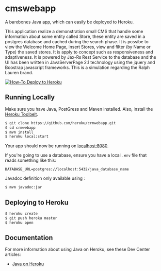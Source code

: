 # cmswebapp

A barebones Java app, which can easily be deployed to Heroku.

This application realize a demonstration small CMS that handle some information about some entity called Store, these entity are saved in a postgres database and cached during the search phase. It is possibe to view the Welcome Home Page, insert Stores, view and filter (by Name or Type) the saved stores. It is apply to concept such as responsiveness and adaptiveness. It is powered by Jax-Rs Rest Service to the database and the UI has been written in JavaServerPage 2.1 technology using the jquery and Boostrap javascript frameworks. This is a simulation regarding the Ralph Lauren brand.

[![How-To Deploy to Heroku](https://www.herokucdn.com/deploy/button.png)](https://heroku.com/deploy)

## Running Locally

Make sure you have Java, PostGress and Maven installed.  Also, install the [Heroku Toolbelt](https://toolbelt.heroku.com/).

```sh
$ git clone https://github.com/heroku/crmwebapp.git
$ cd crmwebapp
$ mvn install
$ heroku local:start
```

Your app should now be running on [localhost:8080](http://localhost:8080/).

If you're going to use a database, ensure you have a local `.env` file that reads something like this:

```
DATABASE_URL=postgres://localhost:5432/java_database_name
```
Javadoc definition only available using :
```sh
$ mvn javadoc:jar
```

## Deploying to Heroku

```sh
$ heroku create
$ git push heroku master
$ heroku open
```

## Documentation

For more information about using Java on Heroku, see these Dev Center articles:

- [Java on Heroku](https://devcenter.heroku.com/categories/java)
